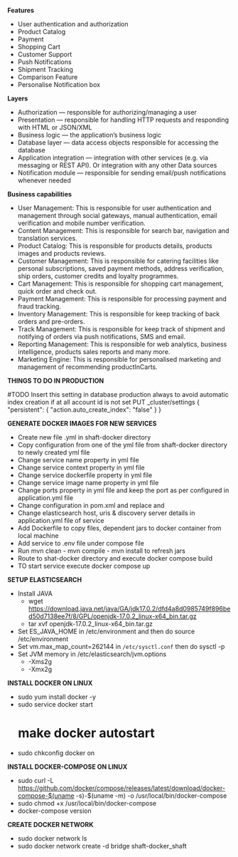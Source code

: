 **Features**
- User authentication and authorization
- Product Catalog
- Payment
- Shopping Cart
- Customer Support
- Push Notifications
- Shipment Tracking
- Comparison Feature
- Personalise Notification box

**Layers**
- Authorization — responsible for authorizing/managing a user
- Presentation — responsible for handling HTTP requests and responding with HTML or JSON/XML
- Business logic — the application’s business logic
- Database layer — data access objects responsible for accessing the database
- Application integration — integration with other services (e.g. via messaging or REST API). Or integration with any other Data sources
- Notification module — responsible for sending email/push notifications whenever needed

**Business capabilities**
- User Management: This is responsible for user authentication and management through social gateways, manual authentication, email verification and mobile number verification.
- Content Management: This is responsible for search bar, navigation and translation services.
- Product Catalog: This is responsible for products details, products images and products reviews.
- Customer Management: This is responsible for catering facilities like personal subscriptions, saved payment methods, address verification, ship orders, customer credits and loyalty programmes.
- Cart Management: This is responsible for shopping cart management, quick order and check out.
- Payment Management: This is responsible for processing payment and fraud tracking.
- Inventory Management: This is responsible for keep tracking of back orders and pre-orders.
- Track Management: This is responsible for keep track of shipment and notifying of orders via push notifications, SMS and email.
- Reporting Management: This is responsible for web analytics, business intelligence, products sales reports and many more.
- Marketing Engine: This is responsible for personalised marketing and management of recommending productInCarts.

**THINGS TO DO IN PRODUCTION**

#TODO
Insert this setting in database production always to avoid automatic index creation if at all account id is not set
PUT _cluster/settings
{
"persistent": {
"action.auto_create_index": "false"
}
}

**GENERATE DOCKER IMAGES FOR NEW SERVICES**
- Create new file <service-name>.yml in shaft-docker directory
- Copy configuration from one of the yml file from shaft-docker directory to newly created yml file
- Change service name property in yml file
- Change service context property in yml file
- Change service dockerfile property in yml file
- Change service image name property in yml file
- Change ports property in yml file and keep the port as per configured in application.yml file
- Change <build> configuration in pom.xml and replace <mainClass> and <finalName>
- Change elasticsearch host, uris & discovery server details in application.yml file of service
- Add Dockerfile to copy files, dependent jars to docker container from local machine
- Add service to .env file under compose file
- Run mvn clean - mvn compile - mvn install to refresh jars
- Route to shat-docker directory and execute docker compose build
- TO start service execute docker compose up

**SETUP ELASTICSEARCH**
- Install JAVA
  - wget https://download.java.net/java/GA/jdk17.0.2/dfd4a8d0985749f896bed50d7138ee7f/8/GPL/openjdk-17.0.2_linux-x64_bin.tar.gz
  - tar xvf openjdk-17.0.2_linux-x64_bin.tar.gz
- Set ES_JAVA_HOME in /etc/environment and then do source /etc/environment
- Set vm.max_map_count=262144 in `/etc/sysctl.conf` then do sysctl -p
- Set JVM memory in /etc/elasticsearch/jvm.options
  - -Xms2g
  - -Xmx2g

**INSTALL DOCKER ON LINUX**
- sudo yum install docker -y
- sudo service docker start
  # make docker  autostart
- sudo chkconfig docker on

**INSTALL DOCKER-COMPOSE ON LINUX**
- sudo curl -L https://github.com/docker/compose/releases/latest/download/docker-compose-$(uname -s)-$(uname -m) -o /usr/local/bin/docker-compose
- sudo chmod +x /usr/local/bin/docker-compose
- docker-compose version

**CREATE DOCKER NETWORK**
- sudo docker network ls
- sudo docker network create -d bridge shaft-docker_shaft
